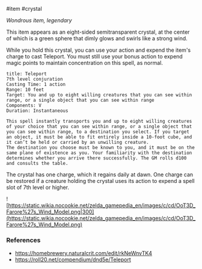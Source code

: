 #item #crystal 

*Wondrous item, legendary*

This item appears as an eight-sided semitransparent crystal, at the center of which is a green sphere that dimly glows and swirls like a strong wind.

While you hold this crystal, you can use your action and expend the item's charge to cast Teleport. You must still use your bonus action to expend magic points to maintain concentration on this spell, as normal.

```ad-info
title: Teleport
7th level conjuration
Casting Time: 1 action
Range: 10 feet
Target: You and up to eight willing creatures that you can see within range, or a single object that you can see within range
Components: V
Duration: Instantaneous

This spell instantly transports you and up to eight willing creatures of your choice that you can see within range, or a single object that you can see within range, to a destination you select. If you target an object, it must be able to fit entirely inside a 10-foot cube, and it can’t be held or carried by an unwilling creature.
The destination you choose must be known to you, and it must be on the same plane of existence as you. Your familiarity with the destination determines whether you arrive there successfully. The GM rolls d100 and consults the table.
```

The crystal has one charge, which it regains daily at dawn. One charge can be restored if a creature holding the crystal uses its action to expend a spell slot of 7th level or higher.

![https://static.wikia.nocookie.net/zelda_gamepedia_en/images/c/cd/OoT3D_Farore%27s_Wind_Model.png|300](https://static.wikia.nocookie.net/zelda_gamepedia_en/images/c/cd/OoT3D_Farore%27s_Wind_Model.png)

### References

* https://homebrewery.naturalcrit.com/edit/rkNeWnvTK4
* https://roll20.net/compendium/dnd5e/Teleport
